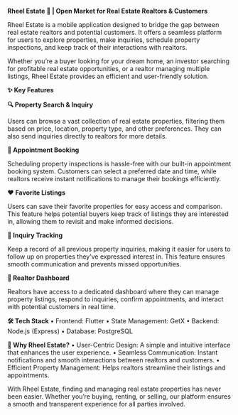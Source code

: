 **Rheel Estate 🏡 | Open Market for Real Estate Realtors & Customers**

Rheel Estate is a mobile application designed to bridge the gap between real estate realtors and potential customers. It offers a seamless platform for users to explore properties, make inquiries, schedule property inspections, and keep track of their interactions with realtors.

Whether you’re a buyer looking for your dream home, an investor searching for profitable real estate opportunities, or a realtor managing multiple listings, Rheel Estate provides an efficient and user-friendly solution.

**✨ Key Features**

**🔍 Property Search & Inquiry**

Users can browse a vast collection of real estate properties, filtering them based on price, location, property type, and other preferences. They can also send inquiries directly to realtors for more details.

**📅 Appointment Booking**

Scheduling property inspections is hassle-free with our built-in appointment booking system. Customers can select a preferred date and time, while realtors receive instant notifications to manage their bookings efficiently.

**❤️ Favorite Listings**

Users can save their favorite properties for easy access and comparison. This feature helps potential buyers keep track of listings they are interested in, allowing them to revisit and make informed decisions.

**📌 Inquiry Tracking**

Keep a record of all previous property inquiries, making it easier for users to follow up on properties they’ve expressed interest in. This feature ensures smooth communication and prevents missed opportunities.

**🏢 Realtor Dashboard**

Realtors have access to a dedicated dashboard where they can manage property listings, respond to inquiries, confirm appointments, and interact with potential customers in real time.

**🛠 Tech Stack**
	•	Frontend: Flutter
	•	State Management: GetX
	•	Backend: Node.js (Express)
	•	Database: PostgreSQL

**🚀 Why Rheel Estate?**
	•	User-Centric Design: A simple and intuitive interface that enhances the user experience.
	•	Seamless Communication: Instant notifications and smooth interactions between realtors and customers.
	•	Efficient Property Management: Helps realtors streamline their listings and appointments.

With Rheel Estate, finding and managing real estate properties has never been easier. Whether you’re buying, renting, or selling, our platform ensures a smooth and transparent experience for all parties involved.
